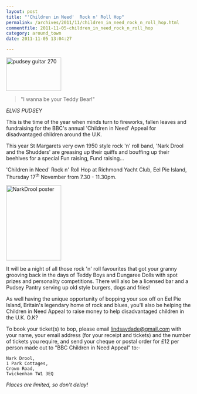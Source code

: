 ```yaml
---
layout: post
title: "'Children in Need'  Rock n' Roll Hop"
permalink: /archives/2011/11/children_in_need_rock_n_roll_hop.html
commentfile: 2011-11-05-children_in_need_rock_n_roll_hop
category: around_town
date: 2011-11-05 13:04:27

---
```


<a href="/assets/images/2011/pudsey_guitar_270.jpg" title="See larger version of - pudsey guitar 270"><img src="/assets/images/2011/pudsey_guitar_270_thumb.jpg" width="150" height="91" alt="pudsey guitar 270" class="photo right" /></a>

> "I wanna be your Teddy Bear!"

<cite>ELVIS PUDSEY</cite>

This is the time of the year when minds turn to fireworks, fallen leaves and fundraising for the BBC's annual 'Children in Need' Appeal for disadvantaged children around the U.K.

This year St Margarets very own 1950 style rock 'n' roll band, 'Nark Drool and the Shudders' are greasing up their quiffs and bouffing up their beehives for a special Fun raising, Fund raising...

'Children in Need' Rock n' Roll Hop at Richmond Yacht Club, Eel Pie Island,
Thursday 17<sup>th</sup> November from 7.30 - 11.30pm.

<a href="/assets/images/2011/NarkDrool_poster.jpg" title="See larger version of - NarkDrool poster"><img src="/assets/images/2011/NarkDrool_poster_thumb.jpg" width="150" height="205" alt="NarkDrool poster" class="photo right" /></a>

It will be a night of all those rock 'n' roll favourites that got your granny grooving back in the days of Teddy Boys and Dungaree Dolls with spot prizes and personality competitions. There will also be a licensed bar and a Pudsey Pantry serving up old style burgers, dogs and fries!

As well having the unique opportunity of bopping your sox off on Eel Pie Island, Britain's legendary home of rock and blues, you'll also be helping the Children in Need Appeal to raise money to help disadvantaged children in the U.K. O.K?

To book your ticket(s) to bop, please email <lindsaydade@gmail.com> with your name, your email address (for your receipt and tickets) and the number of tickets you require, and send your cheque or postal order for £12 per person made out to "BBC Children in Need Appeal" to:-

    Nark Drool,
    1 Park Cottages,
    Crown Road,
    Twickenham TW1 3EQ

*Places are limited, so don't delay!*
